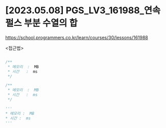 #   [2023.05.08] PGS_LV3_161988_연속 펄스 부분 수열의 합
https://school.programmers.co.kr/learn/courses/30/lessons/161988

<접근법>

```
```




```java
/**
 * 메모리  :  MB
 * 시간   :  ms
 */
```



```js
/**
 * 메모리  :  MB
 * 시간   :  ms
 */
```




```python
'''
* 메모리 :  MB
* 시간 :  ms
'''
```
